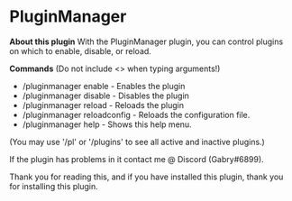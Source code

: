 # PluginManager

**About this plugin**
With the PluginManager plugin, you can control plugins on which to enable, disable, or reload.

**Commands**
(Do not include <> when typing arguments!)
- /pluginmanager enable <plugin> - Enables the plugin
- /pluginmanager disable <plugin> - Disables the plugin
- /pluginmanager reload <plugin> - Reloads the plugin
- /pluginmanager reloadconfig - Reloads the configuration file.
- /pluginmanager help - Shows this help menu.

(You may use '/pl' or '/plugins' to see all active and inactive plugins.)

If the plugin has problems in it contact me @ Discord (Gabry#6899).

Thank you for reading this, and if you have installed this plugin, thank you for installing this plugin.
